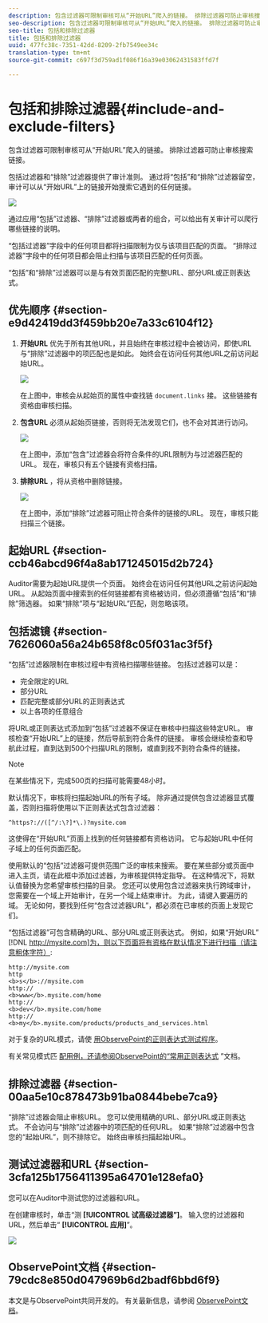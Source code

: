 ```yaml
---
description: 包含过滤器可限制审核可从“开始URL”爬入的链接。 排除过滤器可防止审核搜索链接。
seo-description: 包含过滤器可限制审核可从“开始URL”爬入的链接。 排除过滤器可防止审核搜索链接。
seo-title: 包括和排除过滤器
title: 包括和排除过滤器
uuid: 477fc38c-7351-42dd-8209-2fb7549ee34c
translation-type: tm+mt
source-git-commit: c697f3d759ad1f086f16a39e03062431583ffd7f

---
```



# 包括和排除过滤器{#include-and-exclude-filters}

包含过滤器可限制审核可从“开始URL”爬入的链接。 排除过滤器可防止审核搜索链接。

<!--
Content from ObservePoint (https://help.observepoint.com/articles/2872121-include-and-exclude-filters) with their permission. Modified slightly for style and Auditor emphasis.
-->

包括过滤器和“排除”过滤器提供了审计准则。 通过将“包括”和“排除”过滤器留空，审计可以从“开始URL”上的链接开始搜索它遇到的任何链接。

![](assets/filter.png)

通过应用“包括”过滤器、“排除”过滤器或两者的组合，可以给出有关审计可以爬行哪些链接的说明。

“包括过滤器”字段中的任何项目都将扫描限制为仅与该项目匹配的页面。 “排除过滤器”字段中的任何项目都会阻止扫描与该项目匹配的任何页面。

“包括”和“排除”过滤器可以是与有效页面匹配的完整URL、部分URL或正则表达式。

## 优先顺序 {#section-e9d42419dd3f459bb20e7a33c6104f12}

1. **开始URL** 优先于所有其他URL，并且始终在审核过程中会被访问，即使URL与“排除”过滤器中的项匹配也是如此。 始终会在访问任何其他URL之前访问起始URL。

   ![](assets/startingpage.png)

   在上图中，审核会从起始页的属性中查找链 `document.links` 接。 这些链接有资格由审核扫描。

1. **包含URL** 必须从起始页链接，否则将无法发现它们，也不会对其进行访问。

   ![](assets/includefilter.png)

   在上图中，添加“包含”过滤器会将符合条件的URL限制为与过滤器匹配的URL。 现在，审核只有五个链接有资格扫描。

1. **排除URL** ，将从资格中删除链接。

   ![](assets/excludefilter.png)

   在上图中，添加“排除”过滤器可阻止符合条件的链接的URL。 现在，审核只能扫描三个链接。

## 起始URL {#section-ccb46abcd96f4a8ab171245015d2b724}

Auditor需要为起始URL提供一个页面。 始终会在访问任何其他URL之前访问起始URL。 从起始页面中搜索到的任何链接都有资格被访问，但必须遵循“包括”和“排除”筛选器。 如果“排除”项与“起始URL”匹配，则忽略该项。

## 包括滤镜 {#section-7626060a56a24b658f8c05f031ac3f5f}

“包括”过滤器限制在审核过程中有资格扫描哪些链接。 包括过滤器可以是：

* 完全限定的URL
* 部分URL
* 匹配完整或部分URL的正则表达式
* 以上各项的任意组合

将URL或正则表达式添加到“包括”过滤器不保证在审核中扫描这些特定URL。 审核检查“开始URL”上的链接，然后导航到符合条件的链接。 审核会继续检查和导航此过程，直到达到500个扫描URL的限制，或直到找不到符合条件的链接。

>[!NOTE]
>
>在某些情况下，完成500页的扫描可能需要48小时。

默认情况下，审核将扫描起始URL的所有子域。 除非通过提供包含过滤器显式覆盖，否则扫描将使用以下正则表达式包含过滤器：

`^https?://([^/:\?]*\.)?mysite.com`

这使得在“开始URL”页面上找到的任何链接都有资格访问。 它与起始URL中任何子域上的任何页面匹配。

使用默认的“包括”过滤器可提供范围广泛的审核来搜索。 要在某些部分或页面中进入主页，请在此框中添加过滤器，为审核提供特定指导。 在这种情况下，将默认值替换为您希望审核扫描的目录。 您还可以使用包含过滤器来执行跨域审计，您需要在一个域上开始审计，在另一个域上结束审计。 为此，请键入要遍历的域。 无论如何，要找到任何“包含过滤器URL”，都必须在已审核的页面上发现它们。

“包括过滤器”可包含精确的URL、部分URL或正则表达式。 例如，如果“开始URL” [!DNL http://mysite.com]为，则以下页面将有资格在默认情况下进行扫描（请注意粗体字符）:

```
http://mysite.com
http
<b>s</b>://mysite.com
http://
<b>www</b>.mysite.com/home
http://
<b>dev</b>.mysite.com/home
http://
<b>my</b>.mysite.com/products/products_and_services.html
```

对于复杂的URL模式，请使 [用ObservePoint的正则表达式测试程序](http://regex.observepoint.com/)。

有关常见模式匹 [配用例，还请参阅ObservePoint的“常用正则表达式](https://help.observepoint.com/articles/2872116-common-regular-expressions-for-observepoint) ”文档。

## 排除过滤器 {#section-00aa5e10c878473b91ba0844bebe7ca9}

“排除”过滤器会阻止审核URL。 您可以使用精确的URL、部分URL或正则表达式。 不会访问与“排除”过滤器中的项匹配的任何URL。 如果“排除”过滤器中包含您的“起始URL”，则不排除它。 始终由审核扫描起始URL。

## 测试过滤器和URL {#section-3cfa125b1756411395a64701e128efa0}

您可以在Auditor中测试您的过滤器和URL。

在创建审核时，单击“测 **[!UICONTROL 试高级过滤器”]**。 输入您的过滤器和URL，然后单击“ **[!UICONTROL 应用]**”。

![](assets/test-advanced-filters.png)

## ObservePoint文档 {#section-79cdc8e850d047969b6d2badf6bbd6f9}

本文是与ObservePoint共同开发的。 有关最新信息，请参阅 [ObservePoint文档](https://help.observepoint.com/articles/2872121-include-and-exclude-filters)。
